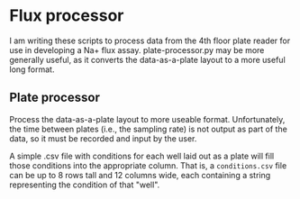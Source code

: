 # Flux processor

I am writing these scripts to process data from the 4th floor plate reader
for use in developing a Na+ flux assay. plate-processor.py may be more
generally useful, as it converts the data-as-a-plate layout to a more
useful long format.

## Plate processor
Process the data-as-a-plate layout to more useable format. Unfortunately,
the time between plates (i.e., the sampling rate) is not output as part
of the data, so it must be recorded and input by the user.

A simple .csv file with conditions for each well laid out as a plate
will fill those conditions into the appropriate column. That is, a
`conditions.csv` file can be up to 8 rows tall and 12 columns wide,
each containing a string representing the condition of that "well".